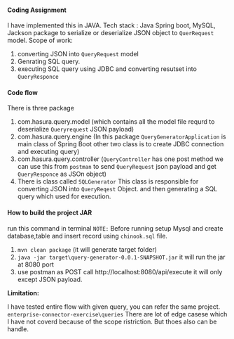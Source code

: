 #### Coding Assignment
I have implemented this in JAVA.
Tech stack : Java Spring boot, MySQL, Jackson package to serialize or deserialize JSON object to `QuerRequest` model.
Scope of work:
1. converting JSON into `QueryRequest` model 
2. Genrating SQL query.
3. executing SQL query using JDBC and converting resutset into `QueryResponce`

#### Code flow
There is three package  
1. com.hasura.query.model (which contains all the model file requrd to deserialize `Queryrequest` JSON payload)
2. com.hasura.query.engine (In this package `QueryGeneratorApplication` is main class of Spring Boot other two class is to create JDBC connection and executing query)
3. com.hasura.query.controller (`QueryController` has one post method we can use this from `postman` to send `QueryRequest` json payload and get `QueryResponce` as JSOn object)
4. There is class called `SQLGenerator` This class is responsible for converting JSON into `QueryReqest` Object. and then generating a SQL query which used for execution. 

#### How to build the project JAR
run this command in terminal
`NOTE:` Before running setup Mysql and create database,table and insert record using `chinook.sql` file.
1. `mvn clean package`  (it will generate target folder)
2. `java -jar target\query-generator-0.0.1-SNAPSHOT.jar` it will run the jar at 8080 port
3. use postman as POST call http://localhost:8080/api/execute it will only except JSON payload.

**Limitation:**

I have tested entire flow with given query, you can refer the same project.
`enterprise-connector-exercise\queries` 
There are lot of edge casese which I have not coverd because of the scope ristriction.
But thoes also can be handle.


